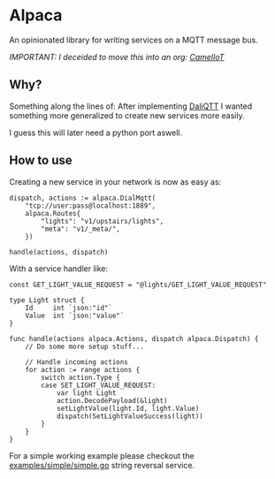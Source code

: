 

# Alpaca

An opinionated library for writing services on a MQTT message bus.


_IMPORTANT: I deceided to move this into an org: [CamelIoT](https://github.com/cameliot/alpaca")_


## Why?


Something along the lines of: After implementing [DaliQTT](https://github.com/cccb/daliqtt)
I wanted something more generalized to create new services more
easily.

I guess this will later need a python port aswell.

## How to use

Creating a new service in your network
is now as easy as:

```golang
dispatch, actions := alpaca.DialMqtt(
    "tcp://user:pass@localhost:1889",
    alpaca.Routes{
        "lights": "v1/upstairs/lights",
        "meta": "v1/_meta/",
    })

handle(actions, dispatch)
```

With a service handler like:

```golang
const GET_LIGHT_VALUE_REQUEST = "@lights/GET_LIGHT_VALUE_REQUEST"

type Light struct {
    Id     int `json:"id"`
    Value  int `json:"value"`
}

func handle(actions alpaca.Actions, dispatch alpaca.Dispatch) {
    // Do some more setup stuff...

    // Handle incoming actions
    for action := range actions {
        switch action.Type {
        case SET_LIGHT_VALUE_REQUEST:
            var light Light
            action.DecodePayload(&light)
            setLightValue(light.Id, light.Value) 
            dispatch(SetLightValueSuccess(light))
        }
    }
}
```

For a simple working example please checkout the [examples/simple/simple.go](https://github.com/mhannig/alpaca-go/blob/master/examples/simple/simple.go) string reversal service.


